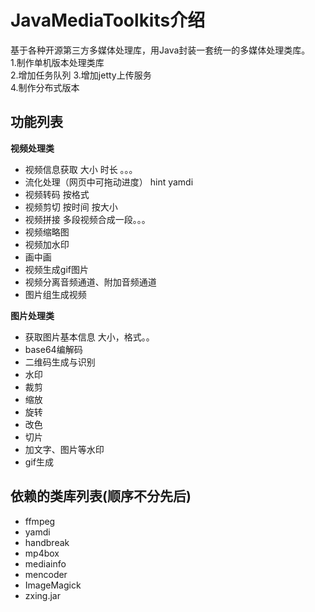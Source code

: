 # JavaMediaToolkits介绍 #

基于各种开源第三方多媒体处理库，用Java封装一套统一的多媒体处理类库。  
1.制作单机版本处理类库  
2.增加任务队列 
3.增加jetty上传服务  
4.制作分布式版本  

## 功能列表 ##
**视频处理类**
- 视频信息获取 大小 时长 。。。
- 流化处理（网页中可拖动进度） hint yamdi
- 视频转码 按格式
- 视频剪切 按时间 按大小
- 视频拼接 多段视频合成一段。。。
- 视频缩略图
- 视频加水印
- 画中画
- 视频生成gif图片
- 视频分离音频通道、附加音频通道
- 图片组生成视频

**图片处理类**
- 获取图片基本信息 大小，格式。。
- base64编解码
- 二维码生成与识别
- 水印
- 裁剪
- 缩放
- 旋转
- 改色
- 切片
- 加文字、图片等水印
- gif生成

## 依赖的类库列表(顺序不分先后) ##
- ffmpeg
- yamdi
- handbreak
- mp4box
- mediainfo
- mencoder
- ImageMagick
- zxing.jar
